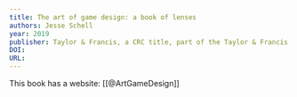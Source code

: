 ```yaml
---
title: The art of game design: a book of lenses
authors: Jesse Schell
year: 2019
publisher: Taylor & Francis, a CRC title, part of the Taylor & Francis imprint, a member of the Taylor & Francis Group, the academic division of T&F Informa, plc
DOI: 
URL: 
---
```


This book has a website: [[@ArtGameDesign]]